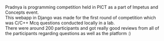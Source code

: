 Pradnya is programming competition held in PICT as a part of Impetus and Concepts event. <br>
This webapp in Django was made for the first round of competition which was C/C++ Mcq questions conducted locally in a lab.<br>
There were around 200 participants and got really good reviews from all of the participants regarding questions as well as the platform :) 
